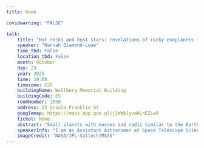 ```yaml
---
title: Home

covidwarning: "FALSE"

talk:
    title: "Hot rocks and host stars: revelations of rocky exoplanets in the era of the James Webb Space Telescope"
    speaker: "Hannah Diamond-Lowe"
    time_tbd: False
    location_tbd: False
    month: October
    day: 23
    year: 2025
    time: 19:00
    timezone: EST
    buildingName: Wallberg Memorial Building
    buildingCode: ES
    roomNumber: 1050
    address: 22 Ursula Franklin St
    googlemap: https://maps.app.goo.gl/j2dWbJyvoKLnEZLw8
    ticket: None
    abstract: "Small planets with masses and radii similar to the Earth are the most common category of planet in the Milky Way, and they are also the most difficult to study. Four years into the launch of the James Webb Space Telescope we are peering closer than ever before at our rockiest exoplanetary neighbors. These efforts have uncovered roasting airless surfaces, frustrating contamination by stellar hosts, and puzzling instrumental effects. Decoding what it all means, and whether these worlds host atmospheres that may be hospitable to life, is an active area of research, sometimes with more questions than answers. Come enjoy a journey to our closest rocky neighbors orbiting curious M dwarf stars."
    speakerInfo: "I am an Assistant Astronomer at Space Telescope Science Institute. I characterize small exoplanet atmospheres with ground- and space-based observatories. I am the PI of the Hot Rocks Survey, a large program on the James Webb Space Telescope to test 9 terrestrial exoplanets orbiting nearby M dwarfs for atmospheres."
    imageCredit: "NASA/JPL-Caltech/MSSS"
---
```

